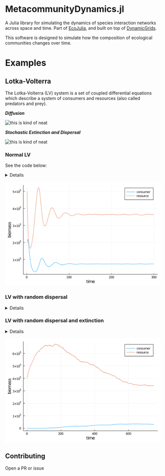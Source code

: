 # MetacommunityDynamics.jl

A Julia library for simulating the dynamics of species interaction
networks across space and time. Part of [EcoJulia](http://github.com/EcoJulia),
and built on top of [DynamicGrids](http://github.com/cesaraustralia/DynamicGrids.jl).



This software is designed to simulate how the composition of ecological communities changes over time.


# Examples

## Lotka-Volterra 



The Lotka-Volterra (LV) system is a set of coupled differential equations
which describe a system of consumers and resources (also called predators and prey).

***Diffusion***

![this is kind of neat](./docs/static/lv.gif)

***Stochastic Extinction and Dispersal***

![this is kind of neat](./docs/static/spicylv.gif)



### Normal LV

See the code below: <details>
```
using MetacommunityDynamics
using DynamicGrids
using Dispersal: OutwardsDispersal
using Distributions 
consumermodel = 
    Eating{Tuple{:C,:R}}(
        functionalresponse=LotkaVoterra(0.1), 
        dt=0.1) +
    OutwardsDispersal{:C}() + 
    LinearMortality{:C}(0.3);

resourcemodel = 
    LogisticGrowth{:R}(λ=2, K=200., dt=0.1) +
    LinearMortality{:R}(0.01) + 
    OutwardsDispersal{:R}();

model = resourcemodel + consumermodel

gridsize = 100
initconsumer = rand(Biomass, Uniform(10, 30), gridsize, gridsize)
initresource = rand(Biomass, Uniform(10, 90), gridsize, gridsize)

arrayout = ArrayOutput((C=initconsumer, R=initresource ), tspan=1:300)
sim!(arrayout, model)
```

and to plot

```
using Plots

Cs = Float64[]
Rs = Float64[]
for t in arrayout
    push!(Cs, sum(t[:C]))
    push!(Rs, sum(t[:R]))
end

plot(1:length(Cs),Cs, label="consumer")
plot!(1:length(Rs),Rs, label="resource")
xlabel!("time")
ylabel!("biomass")

```
</details>

![LV](./docs/static/lv.png)

### LV with random dispersal 

<details>

```
consumermodel = 
    Eating{Tuple{:C,:R}}(
        functionalresponse=LotkaVolterra(0.1), 
        dt=0.1) +
    AdjacentBernoulliDispersal{:C}(DispersalKernel(radius=3), 0.5) + 
    LinearMortality{:C}(0.1);

resourcemodel = 
    MetacommunityDynamics.LogisticGrowth{:R}(λ=1.4, K=200., dt=0.1) +
    AdjacentBernoulliDispersal{:R}(DispersalKernel(radius=5), 0.2) +
    LogisticGrowth{:R}(λ=2, K=200., dt=0.1);

model = resourcemodel + consumermodel

```
</details>


### LV with random dispersal and extinction

<details>

```
consumermodel = 
    Eating{Tuple{:C,:R}}(
        functionalresponse=LotkaVolterra(0.1), 
        dt=0.1) +
    AdjacentBernoulliDispersal{:C}(DispersalKernel(radius=3), 0.5) + 
    RandomExtinction{:C}(0.05) + 
    LinearMortality{:C}(0.1);

resourcemodel = 
    MetacommunityDynamics.LogisticGrowth{:R}(λ=1.4, K=200., dt=0.1) +
    AdjacentBernoulliDispersal{:R}(DispersalKernel(radius=5), 0.2) +
    RandomExtinction{:R}(0.05);

model = resourcemodel + consumermodel

gifoutput = GifOutput((C=initconsumer, R=initresource ),
    filename="out.gif", 
    tspan=1:750, 
    fps=25, 
    minval=(0,0), maxval=(3,10),
    scheme = (ColorSchemes.Blues_5, ColorSchemes.Greens_4),
    padval = 100
)
sim!(gifoutput, model)

```

</details>

![this is kind of neat](./docs/static/spicylvtimeseries.png)


## Contributing

Open a PR or issue
